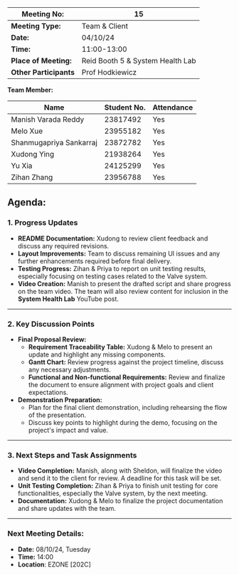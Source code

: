 | **Meeting No:** | 15 |
| --- | --- |
| **Meeting Type:** | Team & Client |
| **Date:** | 04/10/24 |
| **Time:** | 11:00-13:00 |
| **Place of Meeting:** | Reid Booth 5 & System Health Lab |
| **Other Participants** |  Prof Hodkiewicz |

**Team Member:**

| **Name** | **Student No.** | **Attendance** |
| --- | --- | --- |
| Manish Varada Reddy | 23817492 | Yes |
| Melo Xue | 23955182 | Yes |
| Shanmugapriya Sankarraj | 23872782 | Yes |
| Xudong Ying | 21938264 | Yes |
| Yu Xia | 24125299 | Yes |
| Zihan Zhang | 23956788 | Yes |

## **Agenda:**

### **1. Progress Updates**

- **README Documentation:** Xudong to review client feedback and discuss any required revisions.
- **Layout Improvements:** Team to discuss remaining UI issues and any further enhancements required before final delivery.
- **Testing Progress:** Zihan & Priya to report on unit testing results, especially focusing on testing cases related to the Valve system.
- **Video Creation:** Manish to present the drafted script and share progress on the team video. The team will also review content for inclusion in the **System Health Lab** YouTube post.

---

### **2. Key Discussion Points**

- **Final Proposal Review:**
    - **Requirement Traceability Table:** Xudong & Melo to present an update and highlight any missing components.
    - **Gantt Chart:** Review progress against the project timeline, discuss any necessary adjustments.
    - **Functional and Non-functional Requirements:** Review and finalize the document to ensure alignment with project goals and client expectations.
- **Demonstration Preparation:**
    - Plan for the final client demonstration, including rehearsing the flow of the presentation.
    - Discuss key points to highlight during the demo, focusing on the project's impact and value.

---

### **3. Next Steps and Task Assignments**

- **Video Completion:** Manish, along with Sheldon, will finalize the video and send it to the client for review. A deadline for this task will be set.
- **Unit Testing Completion:** Zihan & Priya to finish unit testing for core functionalities, especially the Valve system, by the next meeting.
- **Documentation:** Xudong & Melo to finalize the project documentation and share updates with the team.

---

### **Next Meeting Details:**

- **Date:** 08/10/24, Tuesday
- **Time:** 14:00
- **Location**: EZONE [202C]
